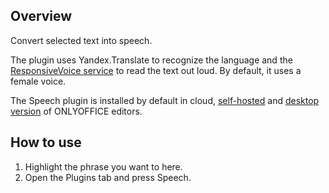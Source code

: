 ## Overview

Convert selected text into speech. 

The plugin uses Yandex.Translate to recognize the language and the [ResponsiveVoice service](https://responsivevoice.org/) to read the text out loud. By default, it uses a female voice. 

The Speech plugin is installed by default in cloud, [self-hosted](https://github.com/ONLYOFFICE/DocumentServer) and [desktop version](https://github.com/ONLYOFFICE/DesktopEditors) of ONLYOFFICE editors. 

## How to use

1. Highlight the phrase you want to here.
2. Open the Plugins tab and press Speech. 
